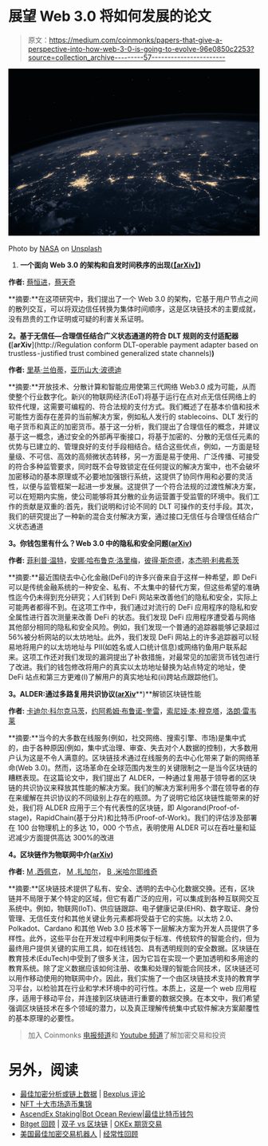 # 展望 Web 3.0 将如何发展的论文

> 原文：<https://medium.com/coinmonks/papers-that-give-a-perspective-into-how-web-3-0-is-going-to-evolve-96e0850c2253?source=collection_archive---------57----------------------->

![](img/6d4e436977e08b728bcd64d0bf7f0408.png)

Photo by [NASA](https://unsplash.com/@nasa?utm_source=unsplash&utm_medium=referral&utm_content=creditCopyText) on [Unsplash](https://unsplash.com/s/photos/web?utm_source=unsplash&utm_medium=referral&utm_content=creditCopyText)

1.  **一个面向 Web 3.0 的架构和自发时间秩序的出现(**[**【arXiv】**](https://arxiv.org/pdf/2202.10619.pdf)**)**

**作者:** [蔡恒进](https://arxiv.org/search/?searchtype=author&query=Cai%2C+H)，[蔡天奇](https://arxiv.org/search/?searchtype=author&query=Cai%2C+T)

**摘要:**在这项研究中，我们提出了一个 Web 3.0 的架构，它基于用户节点之间的散列交互，可以将双边信任转换为集体时间顺序，这是区块链技术的主要成就，没有昂贵的工作证明或可疑的利害关系证明。

**2。基于无信任—合理信任结合广义状态通道的符合 DLT 规则的支付适配器(**[**arXiv**](http://Regulation conform DLT-operable payment adapter based on trustless - justified trust combined generalized state channels)**)**

**作者:** [里基·兰伯蒂](https://arxiv.org/search/?searchtype=author&query=Lamberty%2C+R)，[亚历山大·波德迪](https://arxiv.org/search/?searchtype=author&query=Poddey%2C+A)

**摘要:**开放技术、分散计算和智能应用使第三代网络 Web3.0 成为可能，从而使整个行业数字化。新兴的物联网经济(EoT)将基于运行在点对点无信任网络上的软件代理，这需要可编程的、符合法规的支付方式。我们概述了在基本价值和技术可能性方面存在差异的当前解决方案，例如私人发行的 stablecoins、DLT 发行的电子货币和真正的加密货币。基于这一分析，我们提出了合理信任的概念，并建议基于这一概念，通过安全的外部再平衡接口，将基于加密的、分散的无信任元素的优势与已建立的、管理良好的支付手段相结合。结合这些优点，例如，一方面是轻量级、不可信、高效的高频微状态转移，另一方面是易于使用、广泛传播、可接受的符合多种监管要求，同时既不会导致锁定在任何提议的解决方案中，也不会破坏加密移动的基本原理或不必要地加强银行系统，这提供了协同作用和必要的灵活性，以便与监管框架一起进一步发展。这提供了一个符合法规的过渡性解决方案，可以在短期内实施，使公司能够将其分散的业务运营置于受监管的环境中。我们工作的贡献是双重的:首先，我们说明和讨论不同的 DLT 可操作的支付手段。其次，我们的研究提出了一种新的混合支付解决方案，通过接口无信任与合理信任结合广义状态通道

**3。你钱包里有什么？Web 3.0 中的隐私和安全问题(**[**arXiv**](https://arxiv.org/pdf/2109.06836.pdf)**)**

**作者:** [菲利普·温特](https://arxiv.org/search/?searchtype=author&query=Winter%2C+P)，[安娜·哈布鲁克·洛里梅](https://arxiv.org/search/?searchtype=author&query=Lorimer%2C+A+H)，[彼得·斯奈德](https://arxiv.org/search/?searchtype=author&query=Snyder%2C+P)，[本杰明·利弗希茨](https://arxiv.org/search/?searchtype=author&query=Livshits%2C+B)

**摘要:**最近围绕去中心化金融(DeFi)的许多兴奋来自于这样一种希望，即 DeFi 可以是传统金融系统的一种安全、私有、不太集中的替代方案，但这些希望的准确性迄今仍未得到充分研究；人们转到 DeFi 网站来改善他们的隐私和安全，实际上可能两者都得不到。在这项工作中，我们通过对流行的 DeFi 应用程序的隐私和安全属性进行首次测量来改善 DeFi 的状态。我们发现 DeFi 应用程序遭受着与网络其他部分相同的隐私和安全风险。例如，我们发现一个普通的追踪器能够记录超过 56%被分析网站的以太坊地址。此外，我们发现 DeFi 网站上的许多追踪器可以轻易地将用户的以太坊地址与 PII(如姓名或人口统计信息)或网络钓鱼用户联系起来。这项工作还对我们发现的漏洞提出了补救措施，对最常见的加密货币钱包进行了改进。我们的钱包修改将用户的真实以太坊地址替换为站点特定的地址，使 DeFi 站点和第三方更难(I)了解用户的真实地址和(ii)跨站点跟踪他们。

**3。ALDER:通过多路复用共识协议(**[**arXiv**](https://arxiv.org/pdf/2202.03186.pdf)**)**解锁区块链性能

**作者:** [卡迪尔·科尔克马茨](https://arxiv.org/search/?searchtype=author&query=Korkmaz%2C+K)，[约阿希姆·布鲁诺-奎雷](https://arxiv.org/search/?searchtype=author&query=Bruneau-Queyreix%2C+J)，[索尼娅·本·穆克塔](https://arxiv.org/search/?searchtype=author&query=Mokthar%2C+S+B)，[洛朗·雷韦莱](https://arxiv.org/search/?searchtype=author&query=R%C3%A9veill%C3%A8re%2C+L)

**摘要:**当今的大多数在线服务(例如，社交网络、搜索引擎、市场)是集中式的，由于各种原因(例如，集中式治理、审查、失去对个人数据的控制)，大多数用户认为这是不令人满意的。区块链技术通过在线服务的去中心化带来了新的网络革命(Web 3.0)。然而，这场革命在全球范围内发生的关键限制之一是当今区块链的糟糕表现。在这篇论文中，我们提出了 ALDER，一种通过复用基于领导者的区块链的共识协议来释放其性能的解决方案。我们的解决方案利用多个潜在领导者的存在来缓解在共识协议的不同级别上存在的瓶颈。为了说明它给区块链性能带来的好处，我们将 ALDER 应用于三个有代表性的区块链，即 Algorand(Proof-of-stage)，RapidChain(基于分片)和比特币(Proof-of-Work)。我们的评估涉及部署在 100 台物理机上的多达 10，000 个节点，表明使用 ALDER 可以在吞吐量和延迟减少方面提供高达 300%的改进

**4。区块链作为物联网中介(**[**arXiv**](https://arxiv.org/pdf/2112.08371.pdf)**)**

**作者:** [M .西佩克](https://arxiv.org/search/?searchtype=author&query=Sipek%2C+M)， [M .扎加尔](https://arxiv.org/search/?searchtype=author&query=Zagar%2C+M)， [B .米哈尔耶维奇](https://arxiv.org/search/?searchtype=author&query=Mihaljevic%2C+B)

**摘要:**区块链技术提供了私有、安全、透明的去中心化数据交换。还有，区块链并不局限于某个特定的区域，但它有着广泛的应用，可以集成到各种互联网交互系统中。例如，物联网(IoT)、供应链跟踪、电子健康记录(EHR)、数字取证、身份管理、无信任支付和其他关键业务元素都将受益于它的实施。以太坊 2.0、Polkadot、Cardano 和其他 Web 3.0 技术等下一层解决方案为开发人员提供了多样性。此外，这些平台在开发过程中利用类似于标准、传统软件的智能合约，但为最终用户提供关键的实用工具，如在线钱包、具有透明规则的安全数据。区块链在教育技术(EduTech)中受到了很多关注，因为它旨在实现一个更加透明和多用途的教育系统。除了定义数据应该如何注册、收集和处理的智能合同技术，区块链还可以用作移动使用的物联网中介。因此，我们实施了一个由区块链技术支持的教育学习平台，以检验其在行业和学术环境中的可行性。本质上，这是一个 web 应用程序，适用于移动平台，并连接到区块链进行重要的数据交换。在本文中，我们希望强调区块链技术在多个领域的潜力，以及真正理解传统集中式软件解决方案颠覆性的基本原理的必要性。

> 加入 Coinmonks [电报频道](https://t.me/coincodecap)和 [Youtube 频道](https://www.youtube.com/c/coinmonks/videos)了解加密交易和投资

# 另外，阅读

*   [最佳加密分析或链上数据](https://coincodecap.com/blockchain-analytics) | [Bexplus 评论](https://coincodecap.com/bexplus-review)
*   [NFT 十大市场造币集锦](https://coincodecap.com/nft-marketplaces)
*   [AscendEx Staking](https://coincodecap.com/ascendex-staking)|[Bot Ocean Review](https://coincodecap.com/bot-ocean-review)|[最佳比特币钱包](https://coincodecap.com/bitcoin-wallets-india)
*   [Bitget 回顾](https://coincodecap.com/bitget-review) | [双子 vs 区块链](https://coincodecap.com/gemini-vs-blockfi) | [OKEx 期货交易](https://coincodecap.com/okex-futures-trading)
*   [美国最佳加密交易机器人](https://coincodecap.com/crypto-trading-bots-in-the-us) | [经常性回顾](https://coincodecap.com/changelly-review)